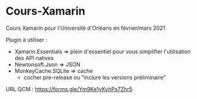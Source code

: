 # Cours-Xamarin
Cours Xamarin pour l'Université d'Orléans en février/mars 2021

Plugin à utiliser : 
- Xamarin.Essentials => plein d'essentiel pour vous simplifier l'utilisation des API natives
- Newtonsoft.Json => JSON
- MonkeyCache.SQLite => cache 
  - cocher pre-release ou "inclure les versions préliminaire"


URL QCM : https://forms.gle/Ym9Ke1yKyhPs7Zhr5